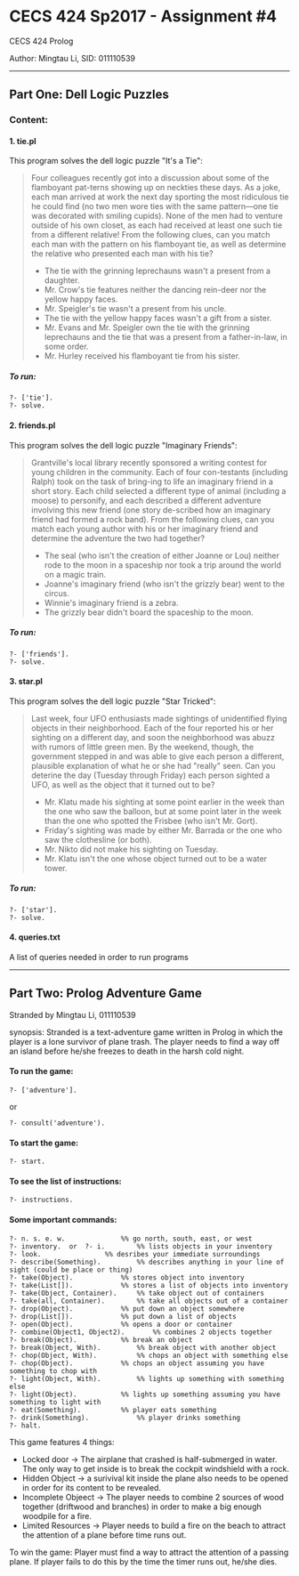 # CECS 424 Sp2017 - Assignment #4
CECS 424 Prolog

Author: Mingtau Li, 
SID: 011110539

---
## Part One: Dell Logic Puzzles
### Content:
#### 1. tie.pl
This program solves the dell logic puzzle "It's a Tie":
> Four colleagues recently got into a discussion about some of the flamboyant pat-terns showing up on neckties these days. As a joke, each man arrived at work the next day sporting the most ridiculous tie he could find (no two men wore ties with the same pattern—one tie was decorated with smiling cupids). None of the men had to venture outside of his own closet, as each had received at least one such tie from a different relative! From the following clues, can you match each man with the pattern on his flamboyant tie, as well as determine the relative who presented each man with his tie? 
> * The tie with the grinning leprechauns wasn't a present from a daughter. 
> * Mr. Crow's tie features neither the dancing rein-deer nor the yellow happy faces. 
> * Mr. Speigler's tie wasn't a present from his uncle. 
> * The tie with the yellow happy faces wasn't a gift from a sister. 
> * Mr. Evans and Mr. Speigler own the tie with the grinning leprechauns and the tie that was a present from a father-in-law, in some order. 
> * Mr. Hurley received his flamboyant tie from his sister. 

##### To run: 
````
?- ['tie'].
?- solve.
````

#### 2. friends.pl
This program solves the dell logic puzzle "Imaginary Friends":
> Grantville's local library recently sponsored a writing contest for young children in the community. Each of four con-testants (including Ralph) took on the task of bring-ing to life an imaginary friend in a short story. Each child selected a different type of animal (including a moose) to personify, and each described a different adventure involving this new friend (one story de-scribed how an imaginary friend had formed a rock band). From the following clues, can you match each young author with his or her imaginary friend and determine the adventure the two had together? 
> * The seal (who isn't the creation of either Joanne or Lou) neither rode to the moon in a spaceship nor took a trip around the world on a magic train. 
> * Joanne's imaginary friend (who isn't the grizzly bear) went to the circus. 
> * Winnie's imaginary friend is a zebra. 
> * The grizzly bear didn't board the spaceship to the moon. 

##### To run: 
````
?- ['friends'].
?- solve.
````

#### 3. star.pl
This program solves the dell logic puzzle "Star Tricked":
> Last week, four UFO enthusiasts made sightings of unidentified flying objects in their neighborhood. Each of the four reported his or her sighting on a different day, and soon the neighborhood was abuzz with rumors of little green men. By the weekend, though, the government stepped in and was able to give each person a different, plausible explanation of what he or she had "really" seen. Can you deterine the day (Tuesday through Friday) each person sighted a UFO, as well as the object that it turned out to be?
> * Mr. Klatu made his sighting at some point earlier in the week than the one who saw the balloon, but at some point later in the week than the one who spotted the Frisbee (who isn't Mr. Gort). 
> * Friday's sighting was made by either Mr. Barrada or the one who saw the clothesline (or both).
> * Mr. Nikto did not make his sighting on Tuesday.
> * Mr. Klatu isn't the one whose object turned out to be a water tower.

##### To run: 
````
?- ['star'].
?- solve.
````
#### 4. queries.txt
A list of queries needed in order to run programs

---


## Part Two: Prolog Adventure Game
Stranded by Mingtau Li, 011110539

synopsis: Stranded is a text-adventure game written in Prolog in which the player is a lone survivor of plane trash. The player needs to find a way off an island before he/she freezes to death in the harsh cold night.

#### To run the game: 
````
?- ['adventure'].
````
or 
````
?- consult('adventure').
````
#### To start the game: 
````
?- start.
````

#### To see the list of instructions: 
````
?- instructions.
````

#### Some important commands: 
````
?- n. s. e. w.				%% go north, south, east, or west
?- inventory.  or  ?- i.		%% lists objects in your inventory
?- look.				%% desribes your immediate surroundings
?- describe(Something).			%% describes anything in your line of sight (could be place or thing)
?- take(Object).			%% stores object into inventory
?- take(List[]).			%% stores a list of objects into inventory
?- take(Object, Container).		%% take object out of containers 
?- take(all, Container).		%% take all objects out of a container
?- drop(Object).			%% put down an object somewhere
?- drop(List[]).			%% put down a list of objects
?- open(Object).			%% opens a door or container
?- combine(Object1, Object2).		%% combines 2 objects together
?- break(Object).			%% break an object
?- break(Object, With).			%% break object with another object
?- chop(Object, With).			%% chops an object with something else
?- chop(Object).			%% chops an object assuming you have something to chop with
?- light(Object, With).			%% lights up something with something else
?- light(Object).			%% lights up something assuming you have something to light with
?- eat(Something).			%% player eats something
?- drink(Something).			%% player drinks something
?- halt.
````

This game features 4 things:
* Locked door -> The airplane that crashed is half-submerged in water. The only way to get inside is to break the cockpit windshield with a rock.
* Hidden Object -> a surivival kit inside the plane also needs to be opened in order for its content to be revealed.
* Incomplete Objeect -> The player needs to combine 2 sources of wood together (driftwood and branches) in order to make a big enough woodpile for a fire.
* Limited Resources -> Player needs to build a fire on the beach to attract the attention of a plane before time runs out.

To win the game: 
Player must find a way to attract the attention of a passing plane. If player fails to do this by the time the timer runs out, he/she dies.